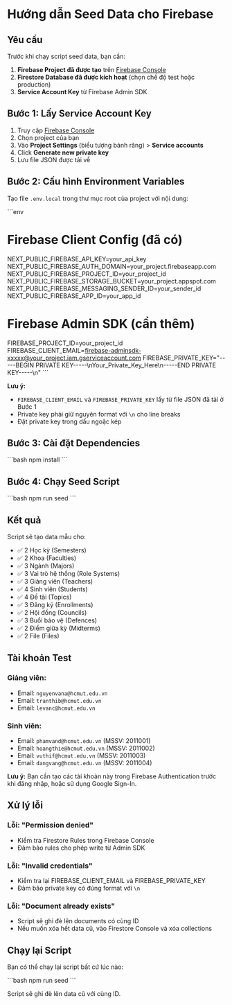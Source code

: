 # Hướng dẫn Seed Data cho Firebase

## Yêu cầu

Trước khi chạy script seed data, bạn cần:

1. **Firebase Project đã được tạo** trên [Firebase Console](https://console.firebase.google.com/)
2. **Firestore Database đã được kích hoạt** (chọn chế độ test hoặc production)
3. **Service Account Key** từ Firebase Admin SDK

## Bước 1: Lấy Service Account Key

1. Truy cập [Firebase Console](https://console.firebase.google.com/)
2. Chọn project của bạn
3. Vào **Project Settings** (biểu tượng bánh răng) > **Service accounts**
4. Click **Generate new private key**
5. Lưu file JSON được tải về

## Bước 2: Cấu hình Environment Variables

Tạo file `.env.local` trong thư mục root của project với nội dung:

\`\`\`env
# Firebase Client Config (đã có)
NEXT_PUBLIC_FIREBASE_API_KEY=your_api_key
NEXT_PUBLIC_FIREBASE_AUTH_DOMAIN=your_project.firebaseapp.com
NEXT_PUBLIC_FIREBASE_PROJECT_ID=your_project_id
NEXT_PUBLIC_FIREBASE_STORAGE_BUCKET=your_project.appspot.com
NEXT_PUBLIC_FIREBASE_MESSAGING_SENDER_ID=your_sender_id
NEXT_PUBLIC_FIREBASE_APP_ID=your_app_id

# Firebase Admin SDK (cần thêm)
FIREBASE_PROJECT_ID=your_project_id
FIREBASE_CLIENT_EMAIL=firebase-adminsdk-xxxxx@your_project.iam.gserviceaccount.com
FIREBASE_PRIVATE_KEY="-----BEGIN PRIVATE KEY-----\nYour_Private_Key_Here\n-----END PRIVATE KEY-----\n"
\`\`\`

**Lưu ý:** 
- `FIREBASE_CLIENT_EMAIL` và `FIREBASE_PRIVATE_KEY` lấy từ file JSON đã tải ở Bước 1
- Private key phải giữ nguyên format với `\n` cho line breaks
- Đặt private key trong dấu ngoặc kép

## Bước 3: Cài đặt Dependencies

\`\`\`bash
npm install
\`\`\`

## Bước 4: Chạy Seed Script

\`\`\`bash
npm run seed
\`\`\`

## Kết quả

Script sẽ tạo data mẫu cho:

- ✅ 2 Học kỳ (Semesters)
- ✅ 2 Khoa (Faculties)
- ✅ 3 Ngành (Majors)
- ✅ 3 Vai trò hệ thống (Role Systems)
- ✅ 3 Giảng viên (Teachers)
- ✅ 4 Sinh viên (Students)
- ✅ 4 Đề tài (Topics)
- ✅ 3 Đăng ký (Enrollments)
- ✅ 2 Hội đồng (Councils)
- ✅ 3 Buổi bảo vệ (Defences)
- ✅ 2 Điểm giữa kỳ (Midterms)
- ✅ 2 File (Files)

## Tài khoản Test

### Giảng viên:
- Email: `nguyenvana@hcmut.edu.vn`
- Email: `tranthib@hcmut.edu.vn`
- Email: `levanc@hcmut.edu.vn`

### Sinh viên:
- Email: `phamvand@hcmut.edu.vn` (MSSV: 2011001)
- Email: `hoangthie@hcmut.edu.vn` (MSSV: 2011002)
- Email: `vuthif@hcmut.edu.vn` (MSSV: 2011003)
- Email: `dangvang@hcmut.edu.vn` (MSSV: 2011004)

**Lưu ý:** Bạn cần tạo các tài khoản này trong Firebase Authentication trước khi đăng nhập, hoặc sử dụng Google Sign-In.

## Xử lý lỗi

### Lỗi: "Permission denied"
- Kiểm tra Firestore Rules trong Firebase Console
- Đảm bảo rules cho phép write từ Admin SDK

### Lỗi: "Invalid credentials"
- Kiểm tra lại FIREBASE_CLIENT_EMAIL và FIREBASE_PRIVATE_KEY
- Đảm bảo private key có đúng format với `\n`

### Lỗi: "Document already exists"
- Script sẽ ghi đè lên documents có cùng ID
- Nếu muốn xóa hết data cũ, vào Firestore Console và xóa collections

## Chạy lại Script

Bạn có thể chạy lại script bất cứ lúc nào:

\`\`\`bash
npm run seed
\`\`\`

Script sẽ ghi đè lên data cũ với cùng ID.
